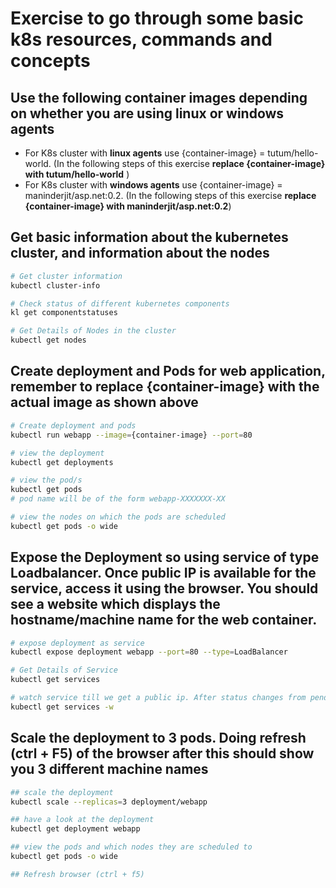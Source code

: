 # Exercise to go through some basic k8s resources, commands and concepts

## Use the following container images depending on whether you are using linux or windows agents
* For K8s cluster with **linux agents** use {container-image} = tutum/hello-world. (In the following steps of this exercise **replace {container-image} with tutum/hello-world** )
* For K8s cluster with **windows agents** use {container-image} = maninderjit/asp.net:0.2. (In the following steps of this exercise **replace {container-image} with maninderjit/asp.net:0.2**)

## Get basic information about the kubernetes cluster, and information about the nodes
```sh
# Get cluster information
kubectl cluster-info

# Check status of different kubernetes components
kl get componentstatuses

# Get Details of Nodes in the cluster
kubectl get nodes
```

## Create deployment and Pods for web application, remember to replace {container-image} with the actual image as shown above
```sh
# Create deployment and pods
kubectl run webapp --image={container-image} --port=80

# view the deployment
kubectl get deployments

# view the pod/s
kubectl get pods
# pod name will be of the form webapp-XXXXXXX-XX

# view the nodes on which the pods are scheduled
kubectl get pods -o wide
```

## Expose the Deployment so using service of type Loadbalancer. Once public IP is available for the service, access it using the browser. You should see a website which displays the hostname/machine name for the web container.
```sh
# expose deployment as service
kubectl expose deployment webapp --port=80 --type=LoadBalancer

# Get Details of Service
kubectl get services

# watch service till we get a public ip. After status changes from pending and you a public ip for the service, hit that public ip from the browser. You can terminate the watch on this command using ctrl + c
kubectl get services -w
```


## Scale the deployment to 3 pods. Doing refresh (ctrl + F5) of the browser after this should show you 3 different machine names
```sh
## scale the deployment
kubectl scale --replicas=3 deployment/webapp

## have a look at the deployment
kubectl get deployment webapp

## view the pods and which nodes they are scheduled to
kubectl get pods -o wide

## Refresh browser (ctrl + f5)
```

